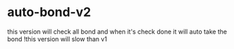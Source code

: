 # auto-bond-v2
this version will check all bond and when it's check done it will auto take the bond
!this version will slow than v1 
